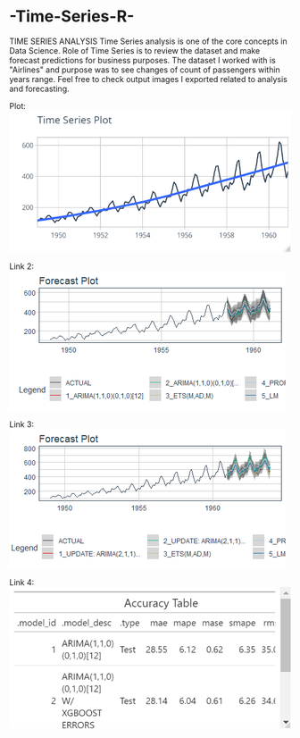 # -Time-Series-R-

TIME SERIES ANALYSIS
Time Series analysis is one of the core concepts in Data Science. Role of Time Series is to review the dataset and make forecast predictions for business purposes.
The dataset I worked with is "Airlines" and purpose was to see changes of count of passengers within years range.
Feel free to check output images I exported related to analysis and forecasting.



Plot: ![alt text](https://github.com/Asifmehdiyev/-Time-Series-R-/blob/main/Time%20Series%20Plot.png)



Link 2: ![alt text](https://github.com/Asifmehdiyev/-Time-Series-R-/blob/main/ForeCast%20Plot%20for%20analysis.png)



Link 3: ![alt text](https://github.com/Asifmehdiyev/-Time-Series-R-/blob/main/Forecast%20Plot%20with%20details.png)


Link 4: ![alt text](https://github.com/Asifmehdiyev/-Time-Series-R-/blob/main/Accruacy%20Table.png)
